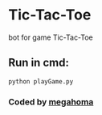 # Tic-Tac-Toe
bot for game Tic-Tac-Toe

## Run in cmd:
```
python playGame.py
```

### Coded by [megahoma](https://github.com/megahoma)
